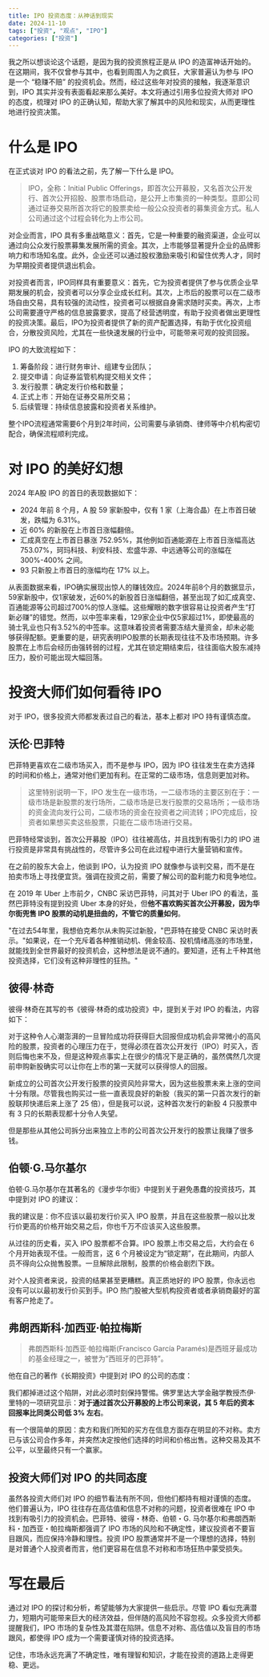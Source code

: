 ```yaml
---
title: IPO 投资态度：从神话到现实
date: 2024-11-10
tags: ["投资", "观点", "IPO"]
categories: ["投资"]
---
```


我之所以想谈论这个话题，是因为我的投资旅程正是从 IPO 的造富神话开始的。在这期间，我不仅曾参与其中，也看到周围人为之疯狂，大家普遍认为参与 IPO 是一个 “稳赚不赔” 的投资机会。然而，经过这些年对投资的接触，我逐渐意识到，IPO 其实并没有表面看起来那么美好。本文将通过引用多位投资大师对 IPO 的态度，梳理对 IPO 的正确认知，帮助大家了解其中的风险和现实，从而更理性地进行投资决策。

# 什么是 IPO

在正式谈对 IPO 的看法之前，先了解一下什么是 IPO。

>IPO，全称：Initial Public Offerings，即首次公开募股，又名首次公开发行、首次公开招股、股票市场启动，是公开上市集资的一种类型。意即公司通过证券交易所首次将它的股票卖给一般公众投资者的募集资金方式。私人公司通过这个过程会转化为上市公司。

对企业而言，IPO 具有多重战略意义：首先，它是一种重要的融资渠道，企业可以通过向公众发行股票募集发展所需的资金。其次，上市能够显著提升企业的品牌影响力和市场知名度。此外，企业还可以通过股权激励来吸引和留住优秀人才，同时为早期投资者提供退出机会。

对投资者而言，IPO同样具有重要意义：首先，它为投资者提供了参与优质企业早期发展的机会，投资者可以分享企业成长红利。其次，上市后的股票可以在二级市场自由交易，具有较强的流动性，投资者可以根据自身需求随时买卖。再次，上市公司需要遵守严格的信息披露要求，提高了经营透明度，有助于投资者做出更理性的投资决策。最后，IPO为投资者提供了新的资产配置选择，有助于优化投资组合，分散投资风险，尤其在一些快速发展的行业中，可能带来可观的投资回报。

IPO 的大致流程如下：
1. 筹备阶段：进行财务审计、组建专业团队；
2. 提交申请：向证券监管机构提交相关文件；
3. 发行股票：确定发行价格和数量；
4. 正式上市：开始在证券交易所交易；
5. 后续管理：持续信息披露和投资者关系维护。

整个IPO流程通常需要6个月到2年时间，公司需要与承销商、律师等中介机构密切配合，确保流程顺利完成。

# 对 IPO 的美好幻想

2024 年A股 IPO 的首日的表现数据如下：

- 2024 年前 8 个月，A 股 59 家新股中，仅有 1 家（上海合晶）在上市首日破发，跌幅为 6.31%。
- 近 60% 的新股在上市首日涨幅翻倍。
- 汇成真空在上市首日暴涨 752.95%，其他例如百通能源在上市首日涨幅高达 753.07%，珂玛科技、利安科技、宏盛华源、中远通等公司的涨幅在 300%-400% 之间。
- 93 只新股上市首日的涨幅均在 17% 以上。

从表面数据来看，IPO确实展现出惊人的赚钱效应。2024年前8个月的数据显示，59家新股中，仅1家破发，近60%的新股首日涨幅翻倍，甚至出现了如汇成真空、百通能源等公司超过700%的惊人涨幅。这些耀眼的数字很容易让投资者产生“打新必赚”的错觉。然而，以中签率来看，129家企业中仅5家超过1%，即使最高的骑士乳业也只有3.52%的中签率。这意味着投资者需要冻结大量资金，却未必能够获得配额。更重要的是，研究表明IPO股票的长期表现往往不及市场预期。许多股票在上市后会经历由强转弱的过程，尤其在锁定期结束后，往往面临大股东减持压力，股价可能出现大幅回落。

# 投资大师们如何看待 IPO

对于 IPO，很多投资大师都发表过自己的看法，基本上都对 IPO 持有谨慎态度。

## 沃伦·巴菲特

巴菲特更喜欢在二级市场买入，而不是参与 IPO，因为 IPO 往往发生在卖方选择的时间和价格上，通常对他们更加有利。在正常的二级市场，信息则更加对称。

>这里特别说明一下，IPO 发生在一级市场，一二级市场的主要区别在于：一级市场是新股票的发行场所，二级市场是已发行股票的交易场所；一级市场的资金流向发行公司，二级市场的资金在投资者之间流转；IPO完成后，投资者如果想买卖这些股票，只能在二级市场进行交易。

巴菲特经常谈到，首次公开募股（IPO）往往被高估，并且找到有吸引力的 IPO 进行投资是非常具有挑战性的，尽管许多公司在此过程中进行大量营销和宣传。

在之前的股东大会上，他谈到 IPO，认为投资 IPO 就像参与谈判交易，而不是在拍卖市场上寻找便宜货。强调在投资之前，需要了解公司的盈利能力和竞争地位。

在 2019 年 Uber 上市前夕，CNBC 采访巴菲特，问其对于 Uber IPO 的看法，虽然巴菲特没有提到投资 Uber 本身的好处，但**他不喜欢购买首次公开募股，因为华尔街兜售 IPO 股票的动机是扭曲的，不管它的质量如何**。

"在过去54年里，我想伯克希尔从未购买过新股，"巴菲特在接受 CNBC 采访时表示。"如果说，在一个充斥着各种推销动机、佣金较高、投机情绪高涨的市场里，就能找到全世界最好的投资机会，这种想法是说不通的。要知道，还有上千种其他投资选择，它们没有这种非理性的狂热。"

## 彼得·林奇

彼得·林奇在其写的书《彼得·林奇的成功投资》中，提到关于对 IPO 的看法，内容如下：

对于这种令人心潮澎湃的一旦冒险成功将获得巨大回报但成功机会非常微小的高风险的股票，投资者的心理压力在于，觉得必须在首次公开发行（IPO）时买入，否则后悔也来不及，但是这种观点事实上在很少的情况下是正确的，虽然偶然几次提前申购新股确实可以让你在上市的第一天就可以获得惊人的回报。

新成立的公司首次公开发行股票的投资风险非常大，因为这些股票未来上涨的空间十分有限。尽管我也购买过一些一直表现良好的新股（我买的第一只首次发行的新股联邦快递后来上涨了 25 倍），但是我可以说，这种首次发行的新股 4 只股票中有 3 只的长期表现都十分令人失望。

但是那些从其他公司拆分出来独立上市的公司首次公开发行的股票让我赚了很多钱。

## 伯顿·G.马尔基尔

伯顿·G.马尔基尔在其著名的《漫步华尔街》中提到关于避免愚蠢的投资技巧，其中提到对 IPO 的建议：

我的建议是：你不应该以最初发行价买入 IPO 股票，并且在这些股票一般以比发行价更高的价格开始交易之后，你也千万不应该买入这些股票。

从过往的历史看，买入 IPO 股票都不合算。IPO 股票上市交易之后，大约会在 6 个月开始表现不佳。一般而言，这 6 个月被设定为“锁定期”，在此期间，内部人员不得向公众抛售股票。一旦解除此限制，股票的价格会剧烈下跌。

对个人投资者来说，投资的结果甚至更糟糕。真正质地好的 IPO 股票，你永远也没有可以以最初发行价买到手。IPO 热门股被大型机构投资者或者承销商最好的富有客户抢走了。

## 弗朗西斯科·加西亚·帕拉梅斯

>弗朗西斯科·加西亚·帕拉梅斯(Francisco García Paramés)是西班牙最成功的基金经理之一，被誉为”西班牙的巴菲特”。

他在自己的著作《长期投资》中提到对 IPO 的公司的态度：

我们都掉进过这个陷阱，对此必须时刻保持警惕。佛罗里达大学金融学教授杰伊·里特的一项研究显示：**对于通过首次公开募股的上市公司来说，其 5 年后的资本回报率比同类公司低 3% 左右**。

有一个很简单的原因：卖方和我们所知的买方在信息方面存在明显的不对称。卖方已与该公司合作多年，并突然决定按他们选择的时间和价格出售。这种交易及其不公平，以至最终只有一个赢家。

## 投资大师们对 IPO 的共同态度

虽然各投资大师们对 IPO 的细节看法有所不同，但他们都持有相对谨慎的态度。他们普遍认为，IPO 往往存在高估值和信息不对称的问题，投资者很难在 IPO 中找到有吸引力的投资机会。巴菲特、彼得・林奇、伯顿・G. 马尔基尔和弗朗西斯科・加西亚・帕拉梅斯都强调了 IPO 市场的风险和不确定性，建议投资者不要盲目跟风，而应保持冷静和理性。投资 IPO 股票通常并不是一个理想的选择，特别是对普通个人投资者而言，他们更容易在信息不对称和市场狂热中蒙受损失。

# 写在最后

通过对 IPO 的探讨和分析，希望能够为大家提供一些启示。尽管 IPO 看似充满潜力，短期内可能带来巨大的经济效益，但伴随的高风险不容忽视。众多投资大师都提醒我们，IPO 市场的复杂性及其潜在陷阱。信息不对称、高估值以及盲目的市场跟风，都使得 IPO 成为一个需要谨慎对待的投资选择。

记住，市场永远充满了不确定性，唯有理智和知识，才能在投资的道路上走得更稳、更远。

